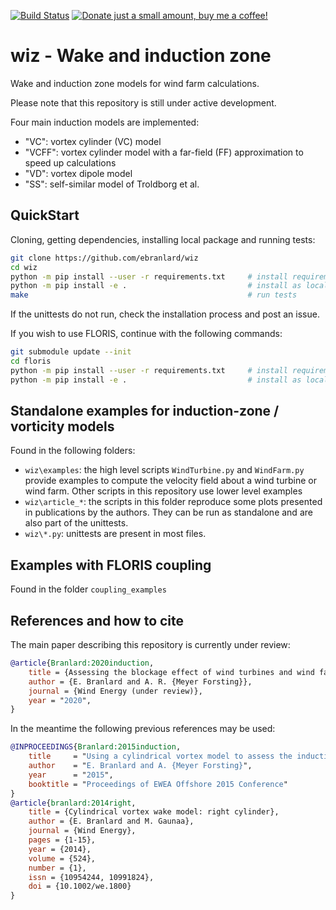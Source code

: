 [![Build Status](https://travis-ci.com/ebranlard/wiz.svg?branch=master)](https://travis-ci.com/ebranlard/wiz)
<a href="https://www.buymeacoffee.com/hTpOQGl" rel="nofollow"><img alt="Donate just a small amount, buy me a coffee!" src="https://warehouse-camo.cmh1.psfhosted.org/1c939ba1227996b87bb03cf029c14821eab9ad91/68747470733a2f2f696d672e736869656c64732e696f2f62616467652f446f6e6174652d4275792532306d6525323061253230636f666665652d79656c6c6f77677265656e2e737667"></a>

# wiz - Wake and induction zone

Wake and induction zone models for wind farm calculations. 

Please note that this repository is still under active development. 

Four main induction models are implemented:
  - "VC": vortex cylinder (VC) model 
  - "VCFF": vortex cylinder model with a far-field (FF) approximation to speed up calculations
  - "VD": vortex dipole model
  - "SS": self-similar model of Troldborg et al.


## QuickStart
Cloning, getting dependencies, installing local package and running tests:
```bash
git clone https://github.com/ebranlard/wiz
cd wiz
python -m pip install --user -r requirements.txt     # install requirements
python -m pip install -e .                           # install as local package
make                                                 # run tests 
```
If the unittests do not run, check the installation process and post an issue. 

If you wish to use FLORIS, continue with the following commands:
```bash
git submodule update --init
cd floris
python -m pip install --user -r requirements.txt     # install requirements
python -m pip install -e .                           # install as local package
```

## Standalone examples for induction-zone / vorticity models
Found in the following folders:
  - `wiz\examples`: the high level scripts `WindTurbine.py` and `WindFarm.py` provide examples to compute the velocity field about a wind turbine or wind farm. Other scripts in this repository use lower level examples
  - `wiz\article_*`: the scripts in this folder reproduce some plots presented in publications by the authors. They can be run as standalone and are also part of the unittests.
  - `wiz\*.py`: unittests are present in most files.

## Examples with FLORIS coupling
Found in the folder `coupling_examples`


## References and how to cite
The main paper describing this repository is currently under review: 
```bibtex
@article{Branlard:2020induction,
    title = {Assessing the blockage effect of wind turbines and wind farms using an analytical vortex model},
    author = {E. Branlard and A. R. {Meyer Forsting}},
    journal = {Wind Energy (under review)},
    year = "2020",
}
```
In the meantime the following previous references may be used:
```bibtex
@INPROCEEDINGS{Branlard:2015induction,
    title     = "Using a cylindrical vortex model to assess the induction zone infront of aligned and yawed rotors",
    author    = "E. Branlard and A. {Meyer Forsting}",
    year      = "2015",
    booktitle = "Proceedings of EWEA Offshore 2015 Conference"
}
@article{branlard:2014right,
    title = {Cylindrical vortex wake model: right cylinder},
    author = {E. Branlard and M. Gaunaa},
    journal = {Wind Energy},
    pages = {1-15},
    year = {2014},
    volume = {524},
    number = {1},
    issn = {10954244, 10991824},
    doi = {10.1002/we.1800}
}
```


